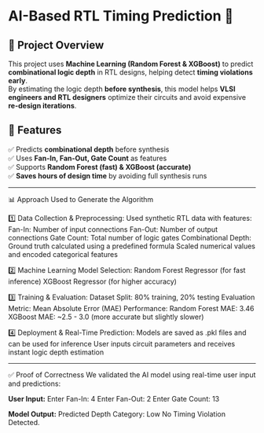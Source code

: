 # AI-Based RTL Timing Prediction 🚀

## 📌 Project Overview  
This project uses **Machine Learning (Random Forest & XGBoost)** to predict **combinational logic depth** in RTL designs, helping detect **timing violations early**.  
By estimating the logic depth **before synthesis**, this model helps **VLSI engineers and RTL designers** optimize their circuits and avoid expensive **re-design iterations**.  

## 🚀 Features  
✅ Predicts **combinational depth** before synthesis  
✅ Uses **Fan-In, Fan-Out, Gate Count** as features  
✅ Supports **Random Forest (fast) & XGBoost (accurate)**  
✅ **Saves hours of design time** by avoiding full synthesis runs  

---

📊 Approach Used to Generate the Algorithm

1️⃣ Data Collection & Preprocessing:
Used synthetic RTL data with features:
Fan-In: Number of input connections
Fan-Out: Number of output connections
Gate Count: Total number of logic gates
Combinational Depth: Ground truth calculated using a predefined formula
Scaled numerical values and encoded categorical features

2️⃣ Machine Learning Model Selection:
Random Forest Regressor (for fast inference)
XGBoost Regressor (for higher accuracy)

3️⃣ Training & Evaluation:
Dataset Split: 80% training, 20% testing
Evaluation Metric: Mean Absolute Error (MAE)
Performance:
Random Forest MAE: 3.46
XGBoost MAE: ~2.5 - 3.0 (more accurate but slightly slower)

4️⃣ Deployment & Real-Time Prediction:
Models are saved as .pkl files and can be used for inference
User inputs circuit parameters and receives instant logic depth estimation

---

✅ Proof of Correctness
We validated the AI model using real-time user input and predictions:

**User Input:**
Enter Fan-In: 4
Enter Fan-Out: 2
Enter Gate Count: 13

**Model Output:**
Predicted Depth Category: Low
No Timing Violation Detected.

